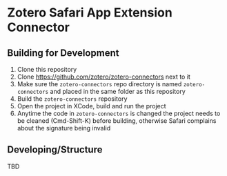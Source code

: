 # Zotero Safari App Extension Connector

## Building for Development

1. Clone this repository
1. Clone https://github.com/zotero/zotero-connectors next to it
1. Make sure the `zotero-connectors` repo directory is named `zotero-connectors` and placed in the same folder as this repository
1. Build the `zotero-connectors` repository
1. Open the project in XCode, build and run the project
1. Anytime the code in `zotero-connectors` is changed the project needs to be cleaned (Cmd-Shift-K) before building, otherwise Safari complains about the signature being invalid

## Developing/Structure

TBD
